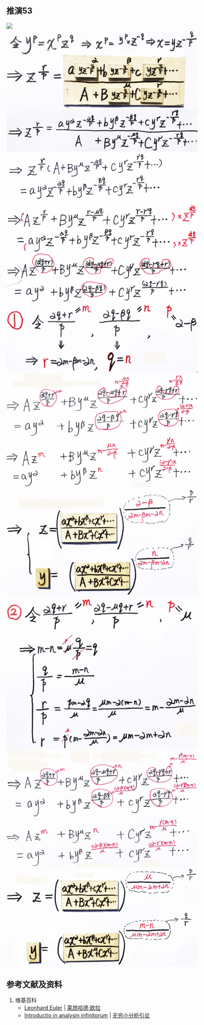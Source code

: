 ## 推演53

![](/images/无穷和与无穷乘积/欧拉的无穷分析引论中典型的推演实验/章3/推演53/53-1.jpg)
![](/images/无穷和与无穷乘积/欧拉的无穷分析引论中典型的推演实验/章3/推演53/53-2.jpg)
![](/images/无穷和与无穷乘积/欧拉的无穷分析引论中典型的推演实验/章3/推演53/53-3.jpg)
![](/images/无穷和与无穷乘积/欧拉的无穷分析引论中典型的推演实验/章3/推演53/53-4.jpg)
![](/images/无穷和与无穷乘积/欧拉的无穷分析引论中典型的推演实验/章3/推演53/53-5.jpg)
![](/images/无穷和与无穷乘积/欧拉的无穷分析引论中典型的推演实验/章3/推演53/53-6.jpg)
![](/images/无穷和与无穷乘积/欧拉的无穷分析引论中典型的推演实验/章3/推演53/53-7.jpg)
![](/images/无穷和与无穷乘积/欧拉的无穷分析引论中典型的推演实验/章3/推演53/53-8.jpg)
![](/images/无穷和与无穷乘积/欧拉的无穷分析引论中典型的推演实验/章3/推演53/53-9.jpg)
![](/images/无穷和与无穷乘积/欧拉的无穷分析引论中典型的推演实验/章3/推演53/53-10.jpg)

## 参考文献及资料

1. 维基百科
	- [Leonhard Euler](https://en.wikipedia.org/wiki/Leonhard_Euler) | [莱昂哈德·欧拉](https://zh.wikipedia.org/wiki/%E8%90%8A%E6%98%82%E5%93%88%E5%BE%B7%C2%B7%E6%AD%90%E6%8B%89) 
	- [Introductio in analysin infinitorum](https://en.wikipedia.org/wiki/Introductio_in_analysin_infinitorum) | [无穷小分析引论](https://zh.wikipedia.org/wiki/%E6%97%A0%E7%A9%B7%E5%B0%8F%E5%88%86%E6%9E%90%E5%BC%95%E8%AE%BA) 




